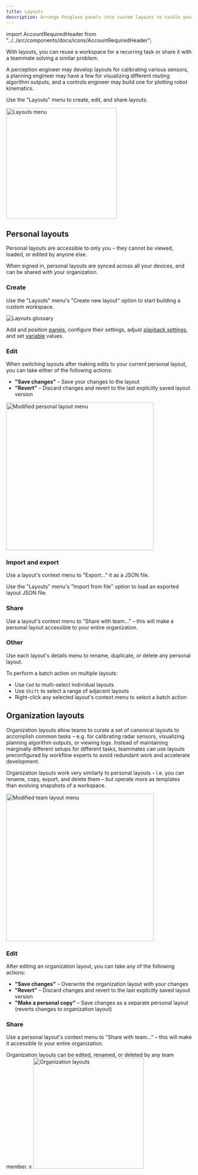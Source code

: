 ```yaml
---
title: Layouts
description: Arrange Foxglove panels into custom layouts to tackle your visualization and debugging workflows.
---
```


import AccountRequiredHeader from "../../src/components/docs/icons/AccountRequiredHeader";

With layouts, you can reuse a workspace for a recurring task or share it with a teammate solving a similar problem.

A perception engineer may develop layouts for calibrating various sensors, a planning engineer may have a few for visualizing different routing algorithm outputs, and a controls engineer may build one for plotting robot kinematics.

Use the "Layouts" menu to create, edit, and share layouts.

<img alt="Layouts menu" src="/img/docs/visualizing/organization-layouts.png" width="300"/>

## Personal layouts

Personal layouts are accessible to only you – they cannot be viewed, loaded, or edited by anyone else.

When signed in, personal layouts are synced across all your devices, and can be shared with your organization.

### Create

Use the "Layouts" menu's "Create new layout" option to start building a custom workspace.

![Layouts glossary](/img/docs/visualizing/layouts-glossary.webp)

Add and position [panels](TBD), configure their settings, adjust [playback settings](TBD), and set [variable](/docs/visualizing/variables) values.

### Edit

When switching layouts after making edits to your current personal layout, you can take either of the following actions:

- **"Save changes"** – Save your changes to the layout
- **"Revert"** – Discard changes and revert to the last explicitly saved layout version

<img alt="Modified personal layout menu" src="/img/docs/visualizing/modified-personal-layout.png" width="400"/>

### Import and export

Use a layout's context menu to "Export..." it as a JSON file.

Use the "Layouts" menu's "Import from file" option to load an exported layout JSON file.

### Share

Use a layout's context menu to "Share with team..." – this will make a personal layout accessible to your entire organization.

### Other

Use each layout's details menu to rename, duplicate, or delete any personal layout.

To perform a batch action on multiple layouts:

- Use `Cmd` to multi-select individual layouts
- Use `Shift` to select a range of adjacent layouts
- Right-click any selected layout's context menu to select a batch action


## Organization layouts

<AccountRequiredHeader />

Organization layouts allow teams to curate a set of canonical layouts to accomplish common tasks – e.g. for calibrating radar sensors, visualizing planning algorithm outputs, or viewing logs. Instead of maintaining marginally different setups for different tasks, teammates can use layouts preconfigured by workflow experts to avoid redundant work and accelerate development.

Organization layouts work very similarly to personal layouts – i.e. you can rename, copy, export, and delete them – but operate more as templates than evolving snapshots of a workspace.

<img alt="Modified team layout menu" src="/img/docs/visualizing/modified-team-layout.png" width="400"/>

### Edit

After editing an organization layout, you can take any of the following actions:

- **"Save changes"** – Overwrite the organization layout with your changes
- **"Revert"** – Discard changes and revert to the last explicitly saved layout version
- **"Make a personal copy"** – Save changes as a separate personal layout (reverts changes to organization layout)


### Share

Use a personal layout's context menu to "Share with team..." – this will make it accessible to your entire organization.

Organization layouts can be edited, renamed, or deleted by any team member.
x
<img alt="Organization layouts" src="/img/docs/visualizing/organization-layouts.png" width="300"/>
